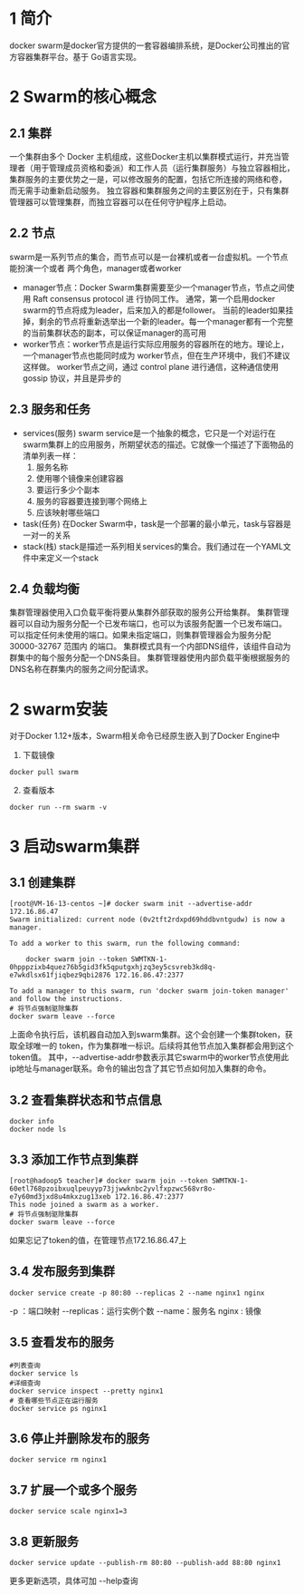 # 1 简介
docker swarm是docker官方提供的一套容器编排系统，是Docker公司推出的官方容器集群平台。基于 Go语言实现。
# 2 Swarm的核心概念
## 2.1 集群
一个集群由多个 Docker 主机组成，这些Docker主机以集群模式运行，并充当管理者（用于管理成员资格和委派）和工作人员（运行集群服务）与独立容器相比，集群服务的主要优势之一是，可以修改服务的配置，包括它所连接的网络和卷， 而无需手动重新启动服务。 独立容器和集群服务之间的主要区别在于，只有集群管理器可以管理集群，而独立容器可以在任何守护程序上启动。 
## 2.2 节点
swarm是一系列节点的集合，而节点可以是一台裸机或者一台虚拟机。一个节点能扮演一个或者 两个角色，manager或者worker 

- manager节点：Docker Swarm集群需要至少一个manager节点，节点之间使用 Raft consensus protocol 进 行协同工作。 通常，第一个启用docker swarm的节点将成为leader，后来加入的都是follower。 当前的leader如果挂掉，剩余的节点将重新选举出一个新的leader。每一个manager都有一个完整的当前集群状态的副本，可以保证manager的高可用
- worker节点：worker节点是运行实际应用服务的容器所在的地方。理论上，一个manager节点也能同时成为 worker节点，但在生产环境中，我们不建议这样做。 worker节点之间，通过 control plane 进行通信，这种通信使用 gossip 协议，并且是异步的
## 2.3 服务和任务 

-  services(服务)
swarm service是一个抽象的概念，它只是一个对运行在swarm集群上的应用服务，所期望状态的描述。它就像一个描述了下面物品的清单列表一样： 
      1. 服务名称
      2. 使用哪个镜像来创建容器
      3. 要运行多少个副本
      4. 服务的容器要连接到哪个网络上
      5. 应该映射哪些端口
- task(任务)
在Docker Swarm中，task是一个部署的最小单元，task与容器是一对一的关系 
- stack(栈)
stack是描述一系列相关services的集合。我们通过在一个YAML文件中来定义一个stack 
## 2.4 负载均衡
集群管理器使用入口负载平衡将要从集群外部获取的服务公开给集群。 集群管理器可以自动为服务分配一个已发布端口，也可以为该服务配置一个已发布端口。 可以指定任何未使用的端口。如果未指定端口，则集群管理器会为服务分配 30000-32767 范围内 的端口。 集群模式具有一个内部DNS组件，该组件自动为群集中的每个服务分配一个DNS条目。 集群管理器使用内部负载平衡根据服务的DNS名称在群集内的服务之间分配请求。 
# 2 swarm安装
对于Docker 1.12+版本，Swarm相关命令已经原生嵌入到了Docker Engine中

1. 下载镜像 
```shell
docker pull swarm
```

2. 查看版本 
```shell
docker run --rm swarm -v
```
# 3 启动swarm集群
## 3.1 创建集群
```shell
[root@VM-16-13-centos ~]# docker swarm init --advertise-addr 172.16.86.47
Swarm initialized: current node (0v2tft2rdxpd69hddbvntgudw) is now a manager.

To add a worker to this swarm, run the following command:

    docker swarm join --token SWMTKN-1-0hpppzixb4quez76b5gid3fk5qputgxhjzq3ey5csvreb3kd8q-e7wkdlsx61fjiqbez9qbi2876 172.16.86.47:2377

To add a manager to this swarm, run 'docker swarm join-token manager' and follow the instructions.
# 将节点强制驱除集群
docker swarm leave --force
```
上面命令执行后，该机器自动加入到swarm集群。这个会创建一个集群token，获取全球唯一的 token，作为集群唯一标识。后续将其他节点加入集群都会用到这个token值。
其中，--advertise-addr参数表示其它swarm中的worker节点使用此ip地址与manager联系。命令的输出包含了其它节点如何加入集群的命令。 
## 3.2 查看集群状态和节点信息 
```shell
docker info
docker node ls
```
## 3.3 添加工作节点到集群 
```shell
[root@hadoop5 teacher]# docker swarm join --token SWMTKN-1-60etl768pzoibxuqlpeuyyp73jjwwknbc2yvlfxpzwc568vr8o-e7y60md3jxd8u4mkxzug13xeb 172.16.86.47:2377
This node joined a swarm as a worker.
# 将节点强制驱除集群
docker swarm leave --force
```
如果忘记了token的值，在管理节点172.16.86.47上  
## 3.4 发布服务到集群 
```shell
docker service create -p 80:80 --replicas 2 --name nginx1 nginx
```
-p ：端口映射 --replicas：运行实例个数 --name：服务名 nginx : 镜像 
## 3.5 查看发布的服务 
```shell
#列表查询
docker service ls
#详细查询
docker service inspect --pretty nginx1
# 查看哪些节点正在运行服务
docker service ps nginx1
```
##  3.6 停止并删除发布的服务 
```shell
docker service rm nginx1
```
##  3.7 扩展一个或多个服务 
```shell
docker service scale nginx1=3
```
##  3.8 更新服务 
```shell
docker service update --publish-rm 80:80 --publish-add 88:80 nginx1
```
更多更新选项，具体可加 --help查询
